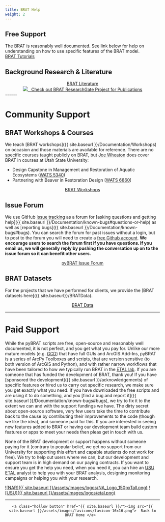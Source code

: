 ```yaml
---
title: BRAT Help
weight: 2
---
```

## Free Support

The BRAT is reasonably well documented. See link below for help on understanding on how to use specific features of the BRAT model.   
    <a class="hollow button" href="{{ site.baseurl }}/Documentation/Tutorials"><i class="fa fa-youtube"></i>  BRAT Tutorials</a>  
    

</div>


## Background Research & Literature

<div align="center">
	        <a class="hollow button" href="{{ site.baseurl }}/Documentation/references"><i class="fa fa-book"></i>  BRAT Literature</a>  
	<br>
	<a class="hollow button" href="https://www.researchgate.net/project/BRAT-Beaver-Restoration-Assessment-Tool" ><img src="{{ site.baseurl }}/assets/images/RG_Icon_24.png">&nbsp;&nbsp; Check out BRAT ResearchGate Project for Publications</a>
</div>
------

# Community Support

## BRAT Workshops & Courses

We teach [BRAT workshops]({{ site.baseurl }}/Documentation/Workshops) on occasion and those materials are available for reference. There are no specific courses taught publicly on BRAT, but  [Joe Wheaton](http://joewheaton.org) does cover BRAT in courses at Utah State University:
-  Design Capstone in Management and Restoration of Aquatic Ecosystems ([WATS 5340](https://restoration-usu.github.io/WATS-5340-5350/Course_Topics/WATS_5340/2_Assessing_Condition.html)) 
- Partnering with Beaver in Restoration Design ([WATS 6860](http://beaver.joewheaton.org/2018---usu-wats-6860.html))

<div align="center">
        <a class="hollow button" href="{{ site.baseurl }}/Documentation/Workshops"><i class="fa fa-users"></i>  BRAT Workshops</a>  
</div>



## Issue Forum 

We use GitHub [Issue tracking](https://github.com/Riverscapes/pyBRAT/issues) as a forum for [asking questions and getting help]({{ site.baseurl }}/Documentation/known-bugs#questions-or-help) as well as [reporting bugs]({{ site.baseurl }}/Documentation/known-bugs#bugs). You can search the forum for past issues without a login, but to post to the forum you will need to create a [free Github account](https://github.com/join). **We encourage users to search the forum first if you have questions. If you email us, we will generally reply by pushing the conversation up on to the issue forum so it can benefit other users.**

<div align="center">
        <a class="hollow button" href="https://github.com/Riverscapes/pyBRAT/issues"><i class="fa fa-github"></i>  pyBRAT Issue Forum</a>  
</div>


## BRAT Datasets

For the projects that we have performed for clients, we provide the [BRAT datasets here]({{ site.baseurl}}/BRATData).

<div align="center">
	<a class="hollow button" href="{{ site.baseurl}}/BRATData" ><i class="fa fa-database"></i>  BRAT Data</a>

</div>

------

# Paid Support

While the pyBRAT scripts are free, open-source and reasonably well documented, it is not perfect, and you get what you pay for.  Unlike our more mature models (e.g. [GCD](http://gcd.riverscapes.xyz)) that have full GUIs and ArcGIS Add-Ins, pyBRAT is a series of ArcPy Toolboxes and scripts, that are version sensitive (to both version of ArcGIS and Python), and with rather narrow workflows that have been tailored to how we typically run BRAT in the [ETAL lab](http://etal.joewheaton.org). If you are someone that has funded the development of BRAT, thank you! If you have [sponsored the development]({{ site.baseurl }}/acknowledgements) of specific features or hired us to carry out specific research, we make sure you get exactly what you need. If you have downloaded the free scripts and are using it to do something, and you [find a bug and report it]({{ site.baseurl }}/Documentation/known-bugs#bugs), we try to fix it to the extent we can and with the support fundings we have. The dirty secret about open-source software, very few users take the time to contribute back to the cause by contributing their improvements to the code (though we like the idea), and someone paid for this.  If you are interested in seeing new features added to BRAT or having our development team build custom features or apps to meet your needs then pleas get in touch with us. 

None of the BRAT development or support happens without someone paying for it (contrary to popular belief, we get no support from our University for supporting this effort and capable students do not work for free).  We try to help out users where we can, but our  development and support team is in high demand on our paying contracts.  If you want to ensure you get the help you need, when you need it, you can hire an [USU ETAL](http://etal.joewheaton.org) analyst to help you with your BRAT analysis, designing monitoring campaigns or helping you with your research. 

[![NAR]({{ site.baseurl }}/assets/images/logos/NA_Logo_150pxTall.png)](http://northarrowresearch.com/)
[![USU]({{ site.baseurl }}/assets/images/logos/etal.png)](http://etal.joewheaton.org)


------
<div align="center">

	<a class="hollow button" href="{{ site.baseurl }}/"><img src="{{ site.baseurl }}/assets/images/favicons/favicon-16x16.png">  Back to BRAT Home </a>  

</div>
